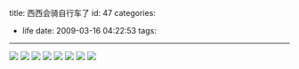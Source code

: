 title: 西西会骑自行车了
id: 47
categories:
  - life
date: 2009-03-16 04:22:53
tags:
---

![](http://lh5.ggpht.com/_KcYMnPJ-A8Q/Sb3S4WcKWRI/AAAAAAAADD8/gGg1pl8Uz78/s720/biking2.jpg) ![](http://lh6.ggpht.com/_KcYMnPJ-A8Q/Sb3S5rHS16I/AAAAAAAADEE/GwheA3-OecU/s800/biking1.jpg) ![](http://lh6.ggpht.com/_KcYMnPJ-A8Q/Sb3S65KtrDI/AAAAAAAADEM/pMHvOb4ExD8/s720/biking3.jpg) ![](http://lh5.ggpht.com/_KcYMnPJ-A8Q/Sb3S7ixVl8I/AAAAAAAADEU/v9RpQlh4_tc/s512/031509_CasaValley_bicking9.jpg) ![](http://lh3.ggpht.com/_KcYMnPJ-A8Q/Sb3S96cuktI/AAAAAAAADEk/s7Lut0n-7VM/s720/031509_CasaValley_bicking10.jpg) ![](http://lh3.ggpht.com/_KcYMnPJ-A8Q/Sb3TABjJw6I/AAAAAAAADE0/JJ8zfoV_2gA/s512/031509_CasaValley_bicking7.jpg) ![](http://lh4.ggpht.com/_KcYMnPJ-A8Q/Sb3TBaM9HzI/AAAAAAAADE8/AJd7xeD31ak/s512/031509_CasaValley_bicking8.jpg) ![](http://lh3.ggpht.com/_KcYMnPJ-A8Q/Sb3TCVDgwqI/AAAAAAAADFI/LFDVOwOdaME/s720/031509_aCasaValley_bicking.jpg) 